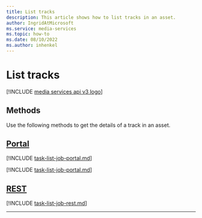 ```yaml
---
title: List tracks
description: This article shows how to list tracks in an asset.
author: IngridAtMicrosoft
ms.service: media-services
ms.topic: how-to
ms.date: 08/10/2022
ms.author: inhenkel
---
```


# List tracks

[!INCLUDE [media services api v3 logo](./includes/v3-hr.md)]

<!--[!INCLUDE [term-job.md](./includes/term-job.md)]-->

## Methods

Use the following methods to get the details of a track in an asset.

## [Portal](#tab/portal/)

[!INCLUDE [task-list-job-portal.md](includes/task-list-tracks-portal.md)]

[!INCLUDE [task-list-job-portal.md](includes/task-get-tracks-portal.md)]

## [REST](#tab/rest/)

[!INCLUDE [task-list-job-rest.md](includes/task-get-track-rest.md)]

---
